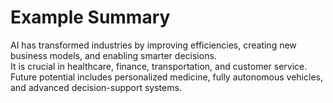 # Example Summary

AI has transformed industries by improving efficiencies, creating new business models, and enabling smarter decisions.  
It is crucial in healthcare, finance, transportation, and customer service.  
Future potential includes personalized medicine, fully autonomous vehicles, and advanced decision-support systems.
